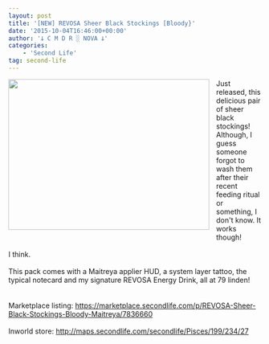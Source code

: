 ```yaml
---
layout: post
title: '[NEW] REVOSA Sheer Black Stockings [Bloody}'
date: '2015-10-04T16:46:00+00:00'
author: '𐕣 C M D R ░ NOVA 𐕣'
categories:
    - 'Second Life'
tag: second-life
---
```


<div style="clear: both; text-align: center;">
<a href="http://2.bp.blogspot.com/-M5exBILT6-c/VhFXZaxyZeI/AAAAAAAAATw/4cJFGWIf1nc/s1600/bloodystockingsad.png" style="clear: left; float: left; margin-bottom: 1em; margin-right: 1em;"><img border="0" height="300" src="http://2.bp.blogspot.com/-M5exBILT6-c/VhFXZaxyZeI/AAAAAAAAATw/4cJFGWIf1nc/s400/bloodystockingsad.png" width="400" /></a></div>
Just released, this delicious pair of sheer black stockings! Although, I guess someone forgot to wash them after their recent feeding ritual or something, I don't know. It works though!<br />
<br />
I think.<br />
<br />
This pack comes with a Maitreya applier HUD, a system layer tattoo, the typical notecard and my signature REVOSA Energy Drink, all at 79 linden!<br />
<br />
<br />
Marketplace listing: <a href="https://marketplace.secondlife.com/p/REVOSA-Sheer-Black-Stockings-Bloody-Maitreya/7836660" target="_blank" rel="noopener">https://marketplace.secondlife.com/p/REVOSA-Sheer-Black-Stockings-Bloody-Maitreya/7836660</a><br />
<br />
Inworld store: <a href="http://maps.secondlife.com/secondlife/Pisces/199/234/27" target="_blank" rel="noopener">http://maps.secondlife.com/secondlife/Pisces/199/234/27</a>